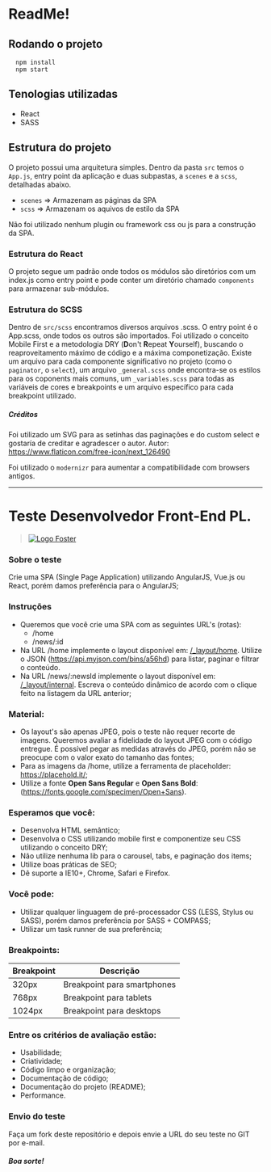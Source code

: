 # ReadMe!

## Rodando o projeto
```
  npm install
  npm start
```

## Tenologias utilizadas
 - React
 - SASS

## Estrutura do projeto
O projeto possui uma arquitetura simples. Dentro da pasta ```src``` temos o ```App.js```, entry point da aplicação e duas subpastas, a ```scenes``` e a ```scss```, detalhadas abaixo.
- ```scenes``` => Armazenam as páginas da SPA
- ```scss``` => Armazenam os aquivos de estilo da SPA

Não foi utilizado nenhum plugin ou framework css ou js para a construção da SPA.
### Estrutura do React
O projeto segue um padrão onde todos os módulos são diretórios com um index.js como entry point e pode conter um diretório chamado ```components``` para armazenar sub-módulos.

### Estrutura do SCSS
Dentro de ```src/scss``` encontramos diversos arquivos .scss. O entry point é o App.scss, onde todos os outros são importados. Foi utilizado o conceito Mobile First e a metodologia DRY (**D**on't **R**epeat **Y**ourself), buscando o reaproveitamento máximo de código e a máxima componetização.
Existe um arquivo para cada componente significativo no projeto (como o ```paginator```, o ```select```), um arquivo ```_general.scss``` onde encontra-se os estilos para os coponents mais comuns, um ```_variables.scss``` para todas as variáveis de cores e breakpoints e um arquivo específico para cada breakpoint utilizado.


##### Créditos
Foi utilizado um SVG para as setinhas das paginações e do custom select e gostaría de creditar e agradescer o autor.
Autor: https://www.flaticon.com/free-icon/next_126490

Foi utilizado o ```modernizr``` para aumentar a compatibilidade com browsers antigos.

---


# **Teste Desenvolvedor Front-End PL.**

> [![Logo Foster](http://www.foster.com.br/images/logo-foster-home.png)](http://www.foster.com.br/)

### Sobre o teste
Crie uma SPA (Single Page Application) utilizando AngularJS, Vue.js ou React, porém damos preferência para o AngularJS;

### Instruções
- Queremos que você crie uma SPA com as seguintes URL's (rotas):
	+ /home
	+ /news/:id
- Na URL /home implemente o layout disponível em: [/_layout/home](/_layout/home). Utilize o JSON (https://api.myjson.com/bins/a56hd) para listar, paginar e filtrar o conteúdo.
- Na URL /news/:newsId implemente o layout disponível em: [/_layout/internal](/_layout/internal). Escreva o conteúdo dinâmico de acordo com o clique feito na listagem da URL anterior;

### Material:
- Os layout's são apenas JPEG, pois o teste não requer recorte de imagens. Queremos avaliar a fidelidade do layout JPEG com o código entregue. É possível pegar as medidas através do JPEG, porém não se preocupe com o valor exato do tamanho das fontes;
- Para as imagens da /home, utilize a ferramenta de placeholder: https://placehold.it/;
- Utilize a fonte **Open Sans Regular** e **Open Sans Bold**: (https://fonts.google.com/specimen/Open+Sans).

### Esperamos que você:
- Desenvolva HTML semântico;
- Desenvolva o CSS utilizando mobile first e componentize seu CSS utilizando o conceito DRY;
- Não utilize nenhuma lib para o carousel, tabs, e paginação dos items;
- Utilize boas práticas de SEO;
- Dê suporte a IE10+, Chrome, Safari e Firefox.

### Você pode:
- Utilizar qualquer linguagem de pré-processador CSS (LESS, Stylus ou SASS), porém damos preferência por SASS + COMPASS;
- Utilizar um task runner de sua preferência;

### Breakpoints:
| Breakpoint | Descrição                    |
|------------|------------------------------|
| 320px      | Breakpoint para smartphones  |
| 768px      | Breakpoint para tablets      |
| 1024px     | Breakpoint para desktops     |

### Entre os critérios de avaliação estão:
- Usabilidade;
- Criatividade;
- Código limpo e organização;
- Documentação de código;
- Documentação do projeto (README);
- Performance.

### Envio do teste
Faça um fork deste repositório e depois envie a URL do seu teste no GIT por e-mail.

##### **Boa sorte!**
